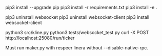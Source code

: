 pip3 install --upgrade pip
pip3 install -r requirements.txt
pip3 install -e .

pip3 uninstall websocket
pip3 uninstall websocket-client
pip3 install websocket-client

python3 src/kline.py
python3 tests/websocket_test.py
curl -X POST http://localhost:25080/run/ticker

Must run maker.py with respeer linera without --disable-native-rpc.
